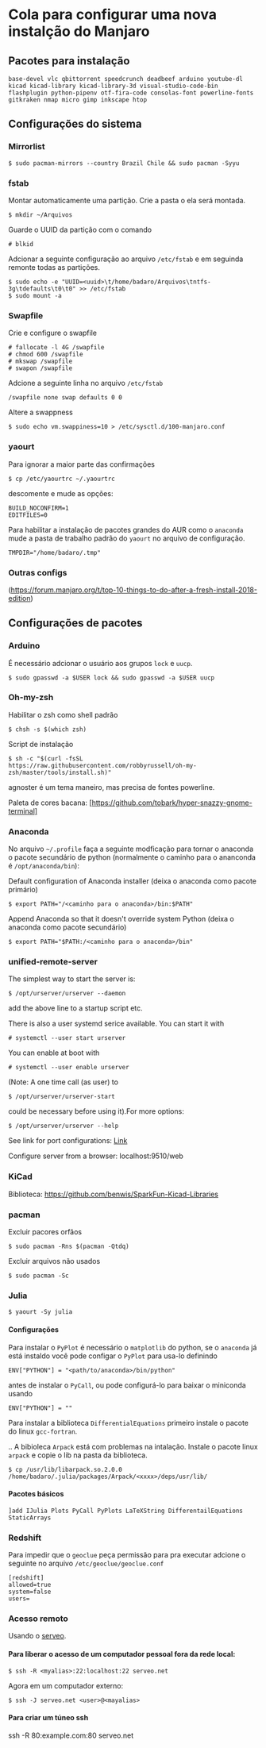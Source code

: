 # Cola para configurar uma nova instalção do Manjaro

## Pacotes para instalação

	base-devel vlc qbittorrent speedcrunch deadbeef arduino youtube-dl kicad kicad-library kicad-library-3d visual-studio-code-bin flashplugin python-pipenv otf-fira-code consolas-font powerline-fonts gitkraken nmap micro gimp inkscape htop

## Configurações do sistema

### Mirrorlist

	$ sudo pacman-mirrors --country Brazil Chile && sudo pacman -Syyu

### fstab

Montar automaticamente uma partição. Crie a pasta o ela será montada.

	$ mkdir ~/Arquivos

Guarde o UUID da partição com o comando

	# blkid 
	
Adcionar a seguinte configuração ao arquivo ``/etc/fstab`` e em seguinda remonte todas as partições.

	$ sudo echo -e "UUID=<uuid>\t/home/badaro/Arquivos\tntfs-3g\tdefaults\t0\t0" >> /etc/fstab
	$ sudo mount -a

### Swapfile

Crie e configure o swapfile

	# fallocate -l 4G /swapfile
	# chmod 600 /swapfile
	# mkswap /swapfile
	# swapon /swapfile

Adcione a seguinte linha no arquivo ``/etc/fstab``
	
	/swapfile none swap defaults 0 0
	
Altere a swappness

    $ sudo echo vm.swappiness=10 > /etc/sysctl.d/100-manjaro.conf

### yaourt

Para ignorar a maior parte das confirmações
	
	$ cp /etc/yaourtrc ~/.yaourtrc
	
descomente e mude as opções:

	BUILD_NOCONFIRM=1
	EDITFILES=0

Para habilitar a instalação de pacotes grandes do AUR como o `anaconda` mude a pasta de trabalho padrão do `yaourt` no arquivo de configuração.

    TMPDIR="/home/badaro/.tmp"
    
### Outras configs

(https://forum.manjaro.org/t/top-10-things-to-do-after-a-fresh-install-2018-edition)

## Configurações de pacotes

### Arduino

É necessário adcionar o usuário aos grupos ``lock`` e ``uucp``.

	$ sudo gpasswd -a $USER lock && sudo gpasswd -a $USER uucp

### Oh-my-zsh

Habilitar o zsh como shell padrão

	$ chsh -s $(which zsh)

Script de instalação	

	$ sh -c "$(curl -fsSL https://raw.githubusercontent.com/robbyrussell/oh-my-zsh/master/tools/install.sh)"
	
agnoster é um tema maneiro, mas precisa de fontes powerline.

Paleta de cores bacana: [https://github.com/tobark/hyper-snazzy-gnome-terminal]

### Anaconda

No arquivo ``~/.profile`` faça a seguinte modficação para tornar o anaconda o pacote secundário de python (normalmente o caminho para o ananconda é ``/opt/anaconda/bin``):

Default configuration of Anaconda installer (deixa o anaconda como pacote primário)

	$ export PATH="/<caminho para o anaconda>/bin:$PATH"

Append Anaconda so that it doesn't override system Python (deixa o anaconda como pacote secundário)

	$ export PATH="$PATH:/<caminho para o anaconda>/bin"

### unified-remote-server

The simplest way to start the server is:

	$ /opt/urserver/urserver --daemon

add the above line to a startup script etc.

There is also a user systemd serice available. You can start it with
	
	# systemctl --user start urserver
	
You can enable at boot with

	# systemctl --user enable urserver
	
(Note: A one time call (as user) to
	
	$ /opt/urserver/urserver-start

could be necessary before using it).For more options:
	
	$ /opt/urserver/urserver --help

See link for port configurations: [Link](http://wiki.unifiedremote.com/wiki/Configuration:Routers_and_Ports)

Configure server from a browser: localhost:9510/web

### KiCad
	
Biblioteca: https://github.com/benwis/SparkFun-Kicad-Libraries

### pacman

Excluir pacores orfãos
	
	$ sudo pacman -Rns $(pacman -Qtdq)

Excluir arquivos não usados

	$ sudo pacman -Sc

### Julia

	$ yaourt -Sy julia

#### Configurações

Para instalar o `PyPlot` é necessário o `matplotlib` do python, se o `anaconda` já está instaldo você pode configar o `PyPlot` para usa-lo definindo 
	
	ENV["PYTHON"] = "<path/to/anaconda>/bin/python"

antes de instalar o `PyCall`, ou pode configurá-lo para baixar o miniconda usando

	ENV["PYTHON"] = ""

Para instalar a biblioteca ``DifferentialEquations`` primeiro instale o pacote do linux ``gcc-fortran``.

.. A bibioleca `Arpack` está com problemas na intalação. Instale o pacote linux `arpack` e copie o lib na pasta da biblioteca.

	$ cp /usr/lib/libarpack.so.2.0.0 /home/badaro/.julia/packages/Arpack/<xxxx>/deps/usr/lib/

#### Pacotes básicos

	]add IJulia Plots PyCall PyPlots LaTeXString DifferentailEquations StaticArrays

### Redshift

Para impedir que o ``geoclue`` peça permissão para pra executar adcione o seguinte no arquivo ``/etc/geoclue/geoclue.conf``

	[redshift]
	allowed=true
	system=false
	users=

### Acesso remoto

Usando o [serveo](serveo.webflow.io).

#### Para liberar o acesso de um computador pessoal fora da rede local:

	$ ssh -R <myalias>:22:localhost:22 serveo.net

Agora em um computador externo:

	$ ssh -J serveo.net <user>@<mayalias>

#### Para criar um túneo ssh

ssh -R 80:example.com:80 serveo.net


